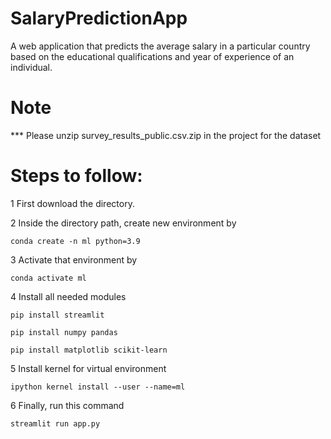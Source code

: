 # SalaryPredictionApp
A web application that predicts the average salary in a particular country based on the educational qualifications and year of experience of an individual.
# Note

*** Please unzip survey_results_public.csv.zip in the project for the dataset 

# Steps to follow:

1 First download the directory.

2 Inside the directory path, create new environment by 

  ```conda create -n ml python=3.9```

3 Activate that environment by

  ```conda activate ml```

4 Install all needed modules

  ```pip install streamlit```
    
  ```pip install numpy pandas```

  ```pip install matplotlib scikit-learn```

5 Install kernel for virtual environment

  ```ipython kernel install --user --name=ml```

6 Finally, run this command

  ```streamlit run app.py```

